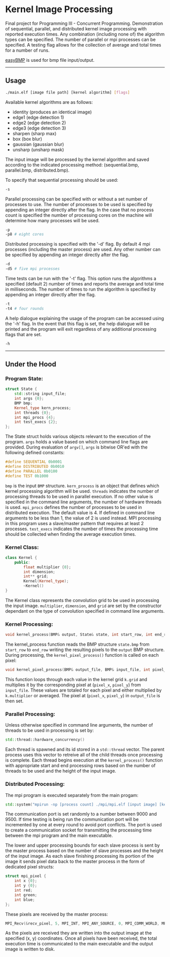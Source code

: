 # Kernel Image Processing
Final project for Programming III - Concurrent Programming. Demonstration of sequential, parallel, and distributed kernel image processing with reported execution times. Any combination (including none of) the algorithm types can be specified. The number of parallel or mpi processes can be specified. A testing flag allows for the collection of average and total times for a number of runs.

[easyBMP](http://easybmp.sourceforge.net/) is used for bmp file input/output.

------
## Usage
```bash
./main.elf [image file path] [kernel algorithm] [flags]
```
Available kernel algorithms are as follows:

* identity (produces an identical image)
* edge1 (edge detection 1)
* edge2 (edge detection 2)
* edge3 (edge detection 3)
* sharpen (sharp max)
* box (box blur)
* gaussian (gaussian blur)
* unsharp (unsharp mask)

The input image will be processed by the kernel algorithm and saved according to the indicated processing method: (sequential.bmp, parallel.bmp, distributed.bmp).

To specify that sequential processing should be used:
```bash
-s
```

Parallel processing can be specified with or without a set number of processes to use. The number of processes to be used is specified by appending an integer directly after the flag. In the case that no process count is specified the number of processing cores on the machine will determine how many processes will be used.
```bash
-p
-p8 # eight cores
```

Distributed processing is specified with the '-d' flag. By default 4 mpi processes (including the master process) are used. Any other number can be specified by appending an integer directly after the flag.
```bash
-d
-d5 # five mpi processes
```

Time tests can be run with the '-t' flag. This option runs the algorithms a specified (default 2) number of times and reports the average and total time in milliseconds. The number of times to run the algorithm is specified by appending an integer directly after the flag.
```bash
-t
-t4 # four rounds
```

A help dialogue explaining the usage of the program can be accessed using the '-h' flag. In the event that this flag is set, the help dialogue will be printed and the program will exit regardless of any additional processing flags that are set.
```bash
-h
```

------
## Under the Hood

### Program State:
```cpp
struct State {
	std::string input_file;
	int args {0};
	BMP bmp;
	Kernel_type kern_process;
	int threads {0};
	int mpi_procs {4};
	int test_execs {2};
};
```
The State struct holds various objects relevant to the execution of the program. ```args``` holds a value based on which command line flags are provided. During evaluation of ```argv[]```, ```args``` is bitwise OR'ed with the following defined constants:
```cpp
#define SEQUENTIAL 0b0001
#define DISTRIBUTED 0b0010
#define PARALLEL 0b0100
#define TEST 0b1000
```
```bmp``` is the input ```BMP``` structure. ```kern_process``` is an object that defines which kernel processing algorithm will be used. ```threads``` indicates the number of processing threads to be used in parallel execution. If no other value is specified in the command line arguments, the number of hardware threads is used. ```mpi_procs``` defines the number of processes to be used in distributed execution. The default value is 4. If defined in command line arguments to be less than 1, the value of 2 is used instead. MPI processing in this program uses a slave/master pattern that requires at least 2 processes. ```test_execs``` indicates the number of times the processing time should be collected when finding the average execution times.

### Kernel Class:
```cpp
class Kernel {
	public:
		float multiplier {0};
		int dimension;
		int** grid;
		Kernel(Kernel_type);
		~Kernel()
}
```
The Kernel class represents the convolution grid to be used in processing the input image. ```multiplier```, ```dimension```, and ```grid``` are set by the constructor dependant on the type of convolution specified in command line arguments.

### Kernel Processing:
```cpp
void kernel_process(BMP& output, State& state, int start_row, int end_row)
```
The kernel_process function reads the BMP structure ```state.bmp``` from ```start_row``` to ```end_row``` writing the resulting pixels to the ```output``` BMP structure. During processing, the ```kernel_pixel_process()``` function is called on each pixel:

```cpp
void kernel_pixel_process(BMP& output_file, BMP& input_file, int pixel_x, int pixel_y, Kernel& k)
```
This function loops through each value in the kernel grid ```k.grid``` and multiplies it by the corresponding pixel at (```pixel_x```, ```pixel_y```) from ```input_file```. These values are totaled for each pixel and either multiplied by ```k.multiplier``` or averaged. The pixel at (```pixel_x```, ```pixel_y```) in ```output_file``` is then set.

### Parallel Processing:
Unless otherwise specified in command line arguments, the number of threads to be used in processing is set by:
```cpp
std::thread::hardware_concurrency()
```
Each thread is spawned and its id stored in a ```std::thread``` vector. The parent process uses this vector to retreive all of the child threads once processing is complete. Each thread begins execution at the ```kernel_process()``` function with appropriate start and end processing rows based on the number of threads to be used and the height of the input image.

### Distributed Processing:
The mpi program is executed separately from the main progam:
```cpp
std::system("mpirun -np [process count] ./mpi/mpi.elf [input image] [kernel algorithm] [communication port] &");
```
The communication port is set randomly to a number between 9000 and 9500. If time testing is being run the communication port will be incremented by one at every round to avoid port conflicts. The port is used to create a communication socket for transmitting the processing time between the mpi program and the main executable.

The lower and upper processing bounds for each slave process is sent by the master process based on the number of slave processes and the height of the input image. As each slave finishing processing its portion of the image it sends pixel data back to the master process in the form of dedicated pixel structs:
```cpp
struct mpi_pixel {
	int x {0};
	int y {0};
	int red;
	int green;
	int blue;
};
```
These pixels are received by the master process:
```cpp
MPI_Recv(&recv_pixel, 5, MPI_INT, MPI_ANY_SOURCE, 0, MPI_COMM_WORLD, MPI_STATUS_IGNORE)
```
As the pixels are received they are written into the output image at the specified (x, y) coordinates. Once all pixels have been received, the total execution time is communicated to the main executable and the output image is written to disk.